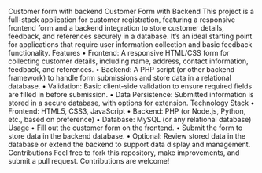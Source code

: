 Customer form with backend
 Customer Form with Backend This project is a full-stack application for customer registration, featuring a responsive frontend form and a backend integration to store customer details, feedback, and references securely in a database. It’s an ideal starting point for applications that require user information collection and basic feedback functionality. 
 Features •	Frontend: A responsive HTML/CSS form for collecting customer details, including name, address, contact information, feedback, and references. •	Backend: A PHP script (or other backend framework) to handle form submissions and store data in a relational database. •	Validation: Basic client-side validation to ensure required fields are filled in before submission. •	Data Persistence: Submitted information is stored in a secure database, with options for extension. 
Technology Stack •	Frontend: HTML5, CSS3, JavaScript •	Backend: PHP (or Node.js, Python, etc., based on preference) •	Database: MySQL (or any relational database)  
Usage •	Fill out the customer form on the frontend. •	Submit the form to store data in the backend database. •	Optional: Review stored data in the database or extend the backend to support data display and management.  
Contributions Feel free to fork this repository, make improvements, and submit a pull request. Contributions are welcome!

